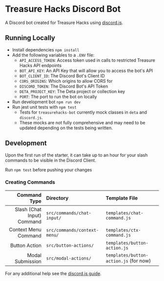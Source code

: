 # Treasure Hacks Discord Bot

A Discord bot created for Treasure Hacks using [discord.js](https://discord.js.org/).

## Running Locally
- Install dependencies `npm install`
- Add the following variables to a `.ENV` file:
  - `API_ACCESS_TOKEN`: Access token used in calls to restricted Treasure Hacks API endpoints
  - `BOT_API_KEY`: An API Key that will allow you to access the bot's API
  - `BOT_CLIENT_ID`: The Discord Bot's Client ID
  - `CORS_ORIGINS`: Which origins to allow CORS for
  - `DISCORD_TOKEN`: The Discord Bot's API Token
  - `DETA_PROJECT_KEY`: The Deta project or collection key
  - `PORT`: The port to run the bot on locally
- Run development bot `npm run dev`
- Run jest unit tests with `npm test`
  - Tests for `treasurehacks-bot` currently mock classes in `deta` and `discord.js`.
  - These mocks are not fully comprehensive and may need to be updated depending on the tests being written.

## Development

Upon the first run of the starter, it can take up to an hour for your slash commands to be visible in the Discord Client.

Run `npm test` before pushing your changes

### Creating Commands

Command Type|Directory|Template File
-:|:-|:-
Slash (Chat Input) Command| `src/commands/chat-input/`|`templates/chat-command.js`
Context Menu Command| `src/commands/context-menu/`|`templates/ctx-command.js`
Button Action| `src/button-actions/`|`templates/button-action.js`
Modal Submission| `src/modal-actions/`|`templates/button-action.js` (for now)

For any additional help see the [discord.js guide](https://discordjs.guide).
